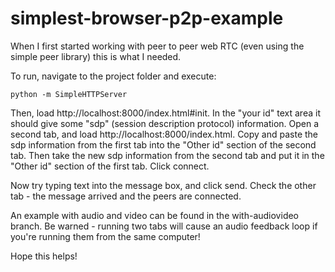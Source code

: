 # simplest-browser-p2p-example

When I first started working with peer to peer web RTC (even using the simple peer library) this is what I needed.

To run, navigate to the project folder and execute:
```
python -m SimpleHTTPServer
```

Then, load http://localhost:8000/index.html#init.  In the "your id" text area it should give some "sdp" (session description protocol) information.  Open a second tab, and load http://localhost:8000/index.html.  Copy and paste the sdp information from the first tab into the "Other id" section of the second tab.  Then take the new sdp information from the second tab and put it in the "Other id" section of the first tab.  Click connect.

Now try typing text into the message box, and click send.  Check the other tab - the message arrived and the peers are connected.

An example with audio and video can be found in the with-audiovideo branch.  Be warned - running two tabs will cause an audio feedback loop if you're running them from the same computer!

Hope this helps!